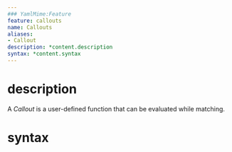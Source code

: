 ```yaml
---
### YamlMime:Feature
feature: callouts
name: Callouts
aliases:
- Callout
description: *content.description
syntax: *content.syntax
---
```

# description
A <dfn>Callout</dfn> is a user-defined function that can be evaluated while matching.

# syntax
